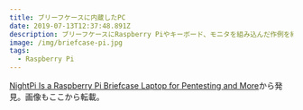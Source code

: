 ```yaml
---
title: ブリーフケースに内蔵したPC
date: 2019-07-13T12:37:48.891Z
description: ブリーフケースにRaspberry Piやキーボード、モニタを組み込んだ作例を紹介します。
image: /img/briefcase-pi.jpg
tags:
  - Raspberry Pi
---
```

[NightPi Is a Raspberry Pi Briefcase Laptop for Pentesting and More](https://blog.hackster.io/nightpi-is-a-raspberry-pi-briefcase-laptop-for-pentesting-and-more-b4ed47908b1c)から発見。画像もここから転載。
